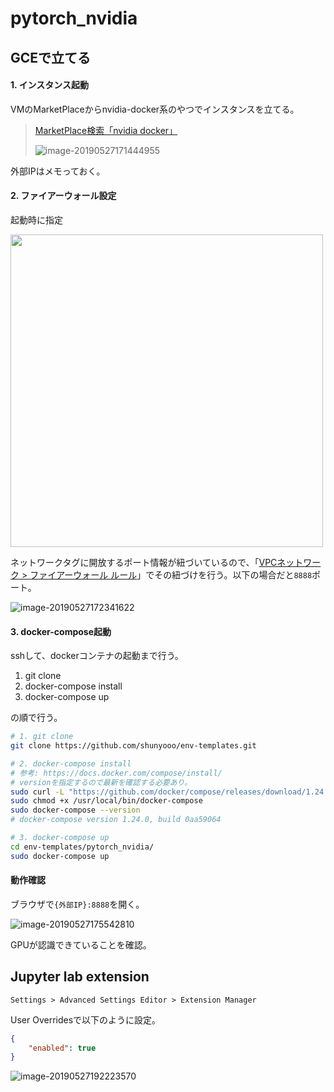 # pytorch_nvidia

## GCEで立てる

#### 1. インスタンス起動

VMのMarketPlaceからnvidia-docker系のやつでインスタンスを立てる。

> [MarketPlace検索「nvidia docker」](https://console.cloud.google.com/compute/instances?hl=ja&instancessize=50&duration=PT1H&subtask=browse&filter=solution-type:vm&subtaskIndex=2&q=docker%20nvidia)
>
> ![image-20190527171444955](http://ww2.sinaimg.cn/large/006tNc79gy1g3fy4hsqpmj311a0l2afb.jpg)

外部IPはメモっておく。

#### 2. ファイアーウォール設定

起動時に指定

<img src='http://ww3.sinaimg.cn/large/006tNc79gy1g3fy4gm0ygj30mb06jjrx.jpg' width=500 />

ネットワークタグに開放するポート情報が紐づいているので、「[VPCネットワーク > ファイアーウォール ルール](https://console.cloud.google.com/networking/firewalls/list?hl=ja&firewallTablesize=50)」でその紐づけを行う。以下の場合だと`8888`ポート。

![image-20190527172341622](http://ww1.sinaimg.cn/large/006tNc79gy1g3fyartw1nj30y60u0di9.jpg)

#### 3. docker-compose起動

sshして、dockerコンテナの起動まで行う。

1. git clone
2. docker-compose install
3. docker-compose up

の順で行う。

```bash
# 1. git clone
git clone https://github.com/shunyooo/env-templates.git

# 2. docker-compose install
# 参考: https://docs.docker.com/compose/install/
# versionを指定するので最新を確認する必要あり。
sudo curl -L "https://github.com/docker/compose/releases/download/1.24.0/docker-compose-$(uname -s)-$(uname -m)" -o /usr/local/bin/docker-compose
sudo chmod +x /usr/local/bin/docker-compose
sudo docker-compose --version
# docker-compose version 1.24.0, build 0aa59064

# 3. docker-compose up
cd env-templates/pytorch_nvidia/
sudo docker-compose up
```



#### 動作確認

ブラウザで`{外部IP}:8888`を開く。

![image-20190527175542810](http://ww4.sinaimg.cn/large/006tNc79gy1g3fz80objjj31280u0du9.jpg)

GPUが認識できていることを確認。



## Jupyter lab extension

`Settings > Advanced Settings Editor > Extension Manager`

User Overridesで以下のように設定。

```json
{
    "enabled": true
}
```

![image-20190527192223570](http://ww2.sinaimg.cn/large/006tNc79gy1g3g1q7h07aj31da0u04fi.jpg)

